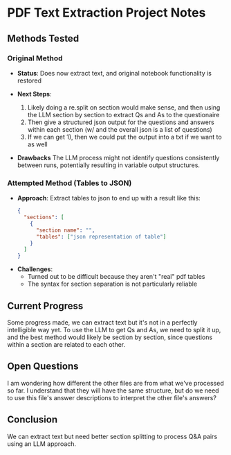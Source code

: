 # PDF Text Extraction Project Notes

## Methods Tested

### Original Method
- **Status**: Does now extract text, and original notebook functionality is restored 
- **Next Steps**: 
  1) Likely doing a re.split on section would make sense, and then using the LLM section by section to extract Qs and As to the questionaire
  2) Then give a structured json output for the questions and answers within each section (w/ and the overall json is a list of questions)
  3) If we can get 1), then we could put the output into a txt if we want to as well

- **Drawbacks** The LLM process might not identify questions consistently between runs, potentially resulting in variable output structures.

### Attempted Method (Tables to JSON)
- **Approach**: Extract tables to json to end up with a result like this:
  ```json
  {
    "sections": [
      {
        "section name": "",
        "tables": ["json representation of table"]
      }
    ]
  }
  ```
- **Challenges**: 
  - Turned out to be difficult because they aren't "real" pdf tables
  - The syntax for section separation is not particularly reliable

## Current Progress

Some progress made, we can extract text but it's not in a perfectly intelligible way yet. To use the LLM to get Qs and As, we need to split it up, and the best method would likely be section by section, since questions within a section are related to each other.

## Open Questions

I am wondering how different the other files are from what we've processed so far. I understand that they will have the same structure, but do we need to use this file's answer descriptions to interpret the other file's answers? 

## Conclusion

We can extract text but need better section splitting to process Q&A pairs using an LLM approach.